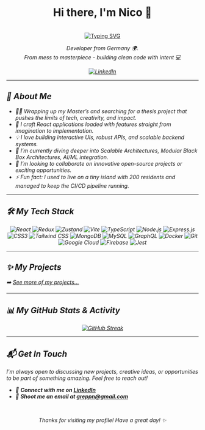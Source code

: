 <h1 align="center">Hi there, I'm Nico 👋</h1>
<p align="center">
 </br>
  <a href="https://github.com/Xylight0">
    <a href="https://git.io/typing-svg"><img src="https://readme-typing-svg.demolab.com?font=Fira+Code&size=30&duration=3000&color=296DF7&center=true&width=600&lines=Think+it.;Build+it.;Ship+it." alt="Typing SVG" /></a>
  </a>
</p>

<p align="center">
  <em>Developer from Germany 🌍.<br> From mess to masterpiece - building clean code with intent 💻 
</p>

<p align="center">
  <a href="https://linkedin.com/in/nicolas-grepp-a79699239" target="_blank">
    <img src="https://img.shields.io/badge/LinkedIn-0077B5?style=for-the-badge&logo=linkedin&logoColor=white" alt="LinkedIn"/>
  </a>
</p>

---

## 🚀 About Me

*   👨‍💻 Wrapping up my Master’s and searching for a thesis project that pushes the limits of tech, creativity, and impact.
*   🧠 I craft React applications loaded with features straight from imagination to implementation.
*   💡 I love building interactive UIs, robust APIs, and scalable backend systems.
*   🌱 I’m currently diving deeper into Scalable Architectures, Modular Black Box Architectures, AI/ML integration.
*   👯 I’m looking to collaborate on innovative open-source projects or exciting opportunities.
*   ⚡ Fun fact: I used to live on a tiny island with 200 residents and managed to keep the CI/CD pipeline running.

---


## 🛠️ My Tech Stack

<p align="center">
  <img src="https://img.shields.io/badge/React-61DAFB?style=for-the-badge&logo=react&logoColor=white" alt="React"/>
  <img src="https://img.shields.io/badge/Redux-4C4F88?style=for-the-badge&logo=redux&logoColor=white" alt="Redux"/>
  <img src="https://img.shields.io/badge/Zustand-3178C6?style=for-the-badge&logo=zustand&logoColor=white" alt="Zustand"/>
  <img src="https://img.shields.io/badge/Vite-6495ED?style=for-the-badge&logo=vite&logoColor=white" alt="Vite"/>
  <img src="https://img.shields.io/badge/TypeScript-007ACC?style=for-the-badge&logo=typescript&logoColor=white" alt="TypeScript"/>
  <img src="https://img.shields.io/badge/Node.js-3A8AC6?style=for-the-badge&logo=nodedotjs&logoColor=white" alt="Node.js"/>
  <img src="https://img.shields.io/badge/Express.js-1E2A47?style=for-the-badge&logo=express&logoColor=white" alt="Express.js"/>
  <img src="https://img.shields.io/badge/CSS3-1572B6?style=for-the-badge&logo=css3&logoColor=white" alt="CSS3"/>
  <img src="https://img.shields.io/badge/Tailwind_CSS-61DAFB?style=for-the-badge&logo=tailwind-css&logoColor=white" alt="Tailwind CSS"/>
  <img src="https://img.shields.io/badge/MongoDB-3F9DC9?style=for-the-badge&logo=mongodb&logoColor=white" alt="MongoDB"/>
  <img src="https://img.shields.io/badge/MySQL-005C84?style=for-the-badge&logo=mysql&logoColor=white" alt="MySQL"/>
  <img src="https://img.shields.io/badge/GraphQL-1D3D74?style=for-the-badge&logo=graphql&logoColor=white" alt="GraphQL"/>
  <img src="https://img.shields.io/badge/Docker-2496ED?style=for-the-badge&logo=docker&logoColor=white" alt="Docker"/>
  <img src="https://img.shields.io/badge/Git-3A1A6F?style=for-the-badge&logo=git&logoColor=white" alt="Git"/>
  <img src="https://img.shields.io/badge/Google_Cloud-4285F4?style=for-the-badge&logo=googlecloud&logoColor=white" alt="Google Cloud"/>
  <img src="https://img.shields.io/badge/Firebase-0365F2?style=for-the-badge&logo=firebase&logoColor=white" alt="Firebase"/>
  <img src="https://img.shields.io/badge/Jest-3A8AC6?style=for-the-badge&logo=jest&logoColor=white" alt="Jest"/>

</p>

---

## ✨ My Projects

 <!--<table>
  <tr>
    <td width="50%">
      <h3 align="center">Project Name 1</h3>
      <p align="center">
        <a href="[Live Demo Link 1]" target="_blank"><img src="[Link to Project Screenshot/GIF 1 (e.g., from Cloudinary or Imgur)]" width="400" alt="Project 1 Preview"></a>
        <br>
        <em>A brief 1-2 sentence description of Project 1. What problem does it solve? What's unique?</em>
        <br><br>
        <strong>Tech:</strong> React, Node.js, MongoDB, Tailwind CSS
        <br><br>
        <a href="[Live Demo Link 1]" target="_blank">
          <img src="https://img.shields.io/badge/Live_Demo-4CAF50?style=for-the-badge&logo=Rocket&logoColor=white" alt="Live Demo"/>
        </a>
        <a href="[GitHub Repo Link 1]" target="_blank">
          <img src="https://img.shields.io/badge/View_Code-007ACC?style=for-the-badge&logo=github&logoColor=white" alt="View Code"/>
        </a>
      </p>
    </td>
    <td width="50%">
      <h3 align="center">Project Name 2</h3>
      <p align="center">
        <a href="[Live Demo Link 2]" target="_blank"><img src="[Link to Project Screenshot/GIF 2]" width="400" alt="Project 2 Preview"></a>
        <br>
        <em>A brief 1-2 sentence description of Project 2. Focus on its features and impact.</em>
        <br><br>
        <strong>Tech:</strong> Next.js, TypeScript, Express, PostgreSQL, GraphQL
        <br><br>
        <a href="[Live Demo Link 2]" target="_blank">
          <img src="https://img.shields.io/badge/Live_Demo-4CAF50?style=for-the-badge&logo=Rocket&logoColor=white" alt="Live Demo"/>
        </a>
        <a href="[GitHub Repo Link 2]" target="_blank">
          <img src="https://img.shields.io/badge/View_Code-007ACC?style=for-the-badge&logo=github&logoColor=white" alt="View Code"/>
        </a>
      </p>
    </td>
  </tr>
</table>-->

➡️ [See more of my projects...](https://github.com/Xylight0?tab=repositories)

---

## 📊 My GitHub Stats & Activity

<p align="center">
    <a href="https://git.io/streak-stats"><img src="https://github-readme-streak-stats.herokuapp.com?user=Xylight0&theme=github-dark-blue&date_format=j%20M%5B%20Y%5D&card_width=500" alt="GitHub Streak" /></a>
</p>

---

## 📬 Get In Touch

I'm always open to discussing new projects, creative ideas, or opportunities to be part of something amazing. Feel free to reach out!

*   💬 **Connect with me on [LinkedIn](https://linkedin.com/in/[your-linkedin-username])**
*   📧 **Shoot me an email at greppn@gmail.com**

</br>

<p align="center">
  Thanks for visiting my profile! Have a great day! ✨
</p>

<!---<p align="center">
  <img src="https://komarev.com/ghpvc/?username=Xylight0&label=Profile%20views&color=0e75b6&style=flat" alt="profile views" />
</p>-->
